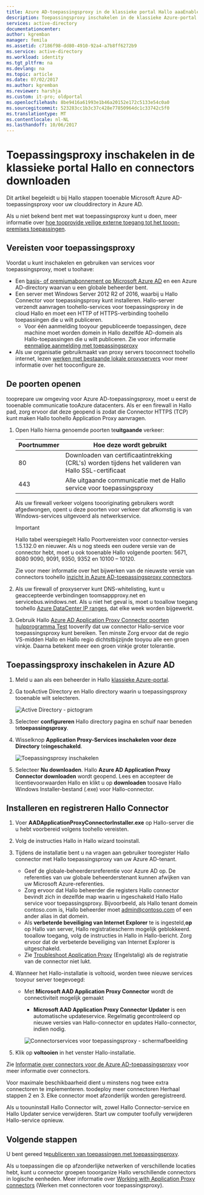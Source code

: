 ```yaml
---
title: Azure AD-toepassingsproxy in de klassieke portal Hallo aaaEnable | Microsoft Docs
description: Toepassingsproxy inschakelen in de klassieke Azure-portal Hallo en installeer Hallo Connectors voor Hallo omgekeerde proxy.
services: active-directory
documentationcenter: 
author: kgremban
manager: femila
ms.assetid: c7186f98-dd80-4910-92a4-a7b8ff6272b9
ms.service: active-directory
ms.workload: identity
ms.tgt_pltfrm: na
ms.devlang: na
ms.topic: article
ms.date: 07/02/2017
ms.author: kgremban
ms.reviewer: harshja
ms.custom: it-pro; oldportal
ms.openlocfilehash: 8be9416a61993e1b46a20152e172c5133e54c0a0
ms.sourcegitcommit: 523283cc1b3c37c428e77850964dc1c33742c5f0
ms.translationtype: MT
ms.contentlocale: nl-NL
ms.lasthandoff: 10/06/2017
---
```

# <a name="enable-application-proxy-in-hello-classic-portal-and-download-connectors"></a>Toepassingsproxy inschakelen in de klassieke portal Hallo en connectors downloaden
Dit artikel begeleidt u bij Hallo stappen tooenable Microsoft Azure AD-toepassingsproxy voor uw clouddirectory in Azure AD.

Als u niet bekend bent met wat toepassingsproxy kunt u doen, meer informatie over [hoe tooprovide veilige externe toegang tot het tooon-premises toepassingen](active-directory-application-proxy-get-started.md).

## <a name="application-proxy-prerequisites"></a>Vereisten voor toepassingsproxy
Voordat u kunt inschakelen en gebruiken van services voor toepassingsproxy, moet u toohave:

* Een [basis- of premiumabonnement op Microsoft Azure AD](active-directory-editions.md) en een Azure AD-directory waarvan u een globale beheerder bent.
* Een server met Windows Server 2012 R2 of 2016, waarbij u Hallo Connector voor toepassingsproxy kunt installeren. Hallo-server verzendt aanvragen toohello-services voor toepassingsproxy in de cloud Hallo en moet een HTTP of HTTPS-verbinding toohello toepassingen die u wilt publiceren.
  * Voor één aanmelding tooyour gepubliceerde toepassingen, deze machine moet worden domein in Hallo dezelfde AD-domein als Hallo-toepassingen die u wilt publiceren. Zie voor informatie [eenmalige aanmelding met toepassingsproxy](active-directory-application-proxy-sso-using-kcd.md)
* Als uw organisatie gebruikmaakt van proxy servers tooconnect toohello internet, lezen [werken met bestaande lokale proxyservers](application-proxy-working-with-proxy-servers.md) voor meer informatie over het tooconfigure ze.

## <a name="open-your-ports"></a>De poorten openen

tooprepare uw omgeving voor Azure AD-toepassingsproxy, moet u eerst de tooenable communicatie tooAzure datacenters. Als er een firewall in Hallo pad, zorg ervoor dat deze geopend is zodat die Connector HTTPS (TCP) kunt maken Hallo toohello Application Proxy aanvragen.

1. Open Hallo hierna genoemde poorten te**uitgaande** verkeer:

   | Poortnummer | Hoe deze wordt gebruikt |
   | --- | --- |
   | 80 | Downloaden van certificaatintrekking (CRL's) worden tijdens het valideren van Hallo SSL-certificaat |
   | 443 | Alle uitgaande communicatie met de Hallo service voor toepassingsproxy |

   Als uw firewall verkeer volgens toooriginating gebruikers wordt afgedwongen, opent u deze poorten voor verkeer dat afkomstig is van Windows-services uitgevoerd als netwerkservice.

   > [!IMPORTANT]
   > Hallo tabel weerspiegelt Hallo Poortvereisten voor connector-versies 1.5.132.0 en nieuwer. Als u nog steeds een oudere versie van de connector hebt, moet u ook tooenable Hallo volgende poorten: 5671, 8080 9090, 9091, 9350, 9352 en 10100 – 10120.
   >
   >Zie voor meer informatie over het bijwerken van de nieuwste versie van connectors toohello [inzicht in Azure AD-toepassingsproxy connectors](application-proxy-understand-connectors.md#automatic-updates).

2. Als uw firewall of proxyserver kunt DNS-whitelisting, kunt u geaccepteerde verbindingen toomsappproxy.net en servicebus.windows.net. Als u niet het geval is, moet u tooallow toegang toohello [Azure DataCenter IP ranges](https://www.microsoft.com/download/details.aspx?id=41653), dat elke week worden bijgewerkt.

3. Gebruik Hallo [Azure AD Application Proxy Connector poorten hulpprogramma Test](https://aadap-portcheck.connectorporttest.msappproxy.net/) tooverify dat uw connector Hallo-service voor toepassingsproxy kunt bereiken. Ten minste Zorg ervoor dat de regio VS-midden Hallo en Hallo regio dichtstbijzijnde tooyou alle een groen vinkje. Daarna betekent meer een groen vinkje groter tolerantie.

## <a name="enable-application-proxy-in-azure-ad"></a>Toepassingsproxy inschakelen in Azure AD
1. Meld u aan als een beheerder in Hallo [klassieke Azure-portal](https://manage.windowsazure.com/).
2. Ga tooActive Directory en Hallo directory waarin u toepassingsproxy tooenable wilt selecteren.

    ![Active Directory - pictogram](./media/active-directory-application-proxy-enable/ad_icon.png)
3. Selecteer **configureren** Hallo directory pagina en schuif naar beneden te**toepassingsproxy**.
4. Wisselknop **Application Proxy-Services inschakelen voor deze Directory** te**ingeschakeld**.

    ![Toepassingsproxy inschakelen](./media/active-directory-application-proxy-enable/app_proxy_enable.png)
5. Selecteer **Nu downloaden**. Hallo **Azure AD Application Proxy Connector downloaden** wordt geopend. Lees en accepteer de licentievoorwaarden Hallo en klikt u op **downloaden** toosave Hallo Windows Installer-bestand (.exe) voor Hallo-connector.

## <a name="install-and-register-hello-connector"></a>Installeren en registreren Hallo Connector
1. Voer **AADApplicationProxyConnectorInstaller.exe** op Hallo-server die u hebt voorbereid volgens toohello vereisten.
2. Volg de instructies Hallo in Hallo wizard tooinstall.
3. Tijdens de installatie bent u na vragen aan gebruiker tooregister Hallo connector met Hallo toepassingsproxy van uw Azure AD-tenant.

   * Geef de globale-beheerdersreferentie voor Azure AD op. De referenties van uw globale beheerderstenant kunnen afwijken van uw Microsoft Azure-referenties.
   * Zorg ervoor dat Hallo beheerder die registers Hallo connector bevindt zich in dezelfde map waarin u ingeschakeld Hallo Hallo service voor toepassingsproxy. Bijvoorbeeld, als Hallo tenant domein contoso.com is, Hallo beheerder moet admin@contoso.com of een ander alias in dat domein.
   * Als **verbeterde beveiliging van Internet Explorer** te is ingesteld,**op** op Hallo van server, Hallo registratiescherm mogelijk geblokkeerd. tooallow toegang, volg de instructies in Hallo in Hallo-bericht. Zorg ervoor dat de verbeterde beveiliging van Internet Explorer is uitgeschakeld.
   * Zie [Troubleshoot Application Proxy](active-directory-application-proxy-troubleshoot.md) (Engelstalig) als de registratie van de connector niet lukt.  
4. Wanneer het Hallo-installatie is voltooid, worden twee nieuwe services tooyour server toegevoegd:

   * Met **Microsoft AAD Application Proxy Connector** wordt de connectiviteit mogelijk gemaakt

     * **Microsoft AAD Application Proxy Connector Updater** is een automatische updateservice. Regelmatig gecontroleerd op nieuwe versies van Hallo-connector en updates Hallo-connector, indien nodig.

     ![Connectorservices voor toepassingsproxy - schermafbeelding](./media/active-directory-application-proxy-enable/app_proxy_services.png)
5. Klik op **voltooien** in het venster Hallo-installatie.

Zie [Informatie over connectors voor de Azure AD-toepassingsproxy](application-proxy-understand-connectors.md) voor meer informatie over connectors.

Voor maximale beschikbaarheid dient u minstens nog twee extra connectoren te implementeren. toodeploy meer connectoren Herhaal stappen 2 en 3. Elke connector moet afzonderlijk worden geregistreerd.

Als u toouninstall Hallo Connector wilt, zowel Hallo Connector-service en Hallo Updater service verwijderen. Start uw computer toofully verwijderen Hallo-service opnieuw.

## <a name="next-steps"></a>Volgende stappen
U bent gereed te[publiceren van toepassingen met toepassingsproxy](active-directory-application-proxy-publish.md).

Als u toepassingen die op afzonderlijke netwerken of verschillende locaties hebt, kunt u connector groepen tooorganize Hallo verschillende connectors in logische eenheden. Meer informatie over [Working with Application Proxy connectors](active-directory-application-proxy-connectors.md) (Werken met connectoren voor toepassingsproxy).
